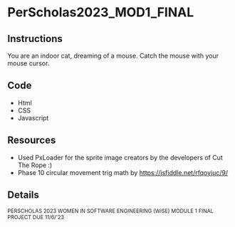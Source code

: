 # PerScholas2023_MOD1_FINAL

## Instructions
You are an indoor cat, dreaming of a mouse. Catch the mouse with your mouse cursor.

## Code

- Html
- CSS
- Javascript

## Resources

- Used PxLoader for the sprite image creators by the developers of Cut The Rope :)
- Phase 10 circular movement trig math by https://jsfiddle.net/rfqoyjuc/9/   

## Details

<sub>PERSCHOLAS 2023 WOMEN IN SOFTWARE ENGINEERING (WiSE) MODULE 1 FINAL PROJECT DUE 11/6/'23</sub>